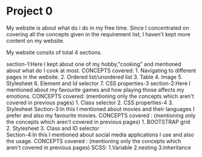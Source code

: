# Project 0
My website is about what do i do in my free time. Since I concentrated on covering all the concepts given in the requirement list, I haven't kept more content on my website.

My website consits of total 4 sections.

section-1:Here I kept about one of my hobby,"cooking" and mentioned about what do I cook at most.
          CONCEPTS covered: 1. Navigating to different pages in the website.
                            2. Ordered list/unordered list
                            3. Table
                            4. Image
                            5. Stylesheet
                            6. Element and Id selector
                            7. CSS properties-3
section-2:Here I mentioned about my favourite games and how playing those affects my emotions.
          CONCEPTS covered: (mentioning only the concepts which aren't covered in previous pages)
                            1. Class selector
                            2. CSS properties-4 
                            3. Stylesheet
Section-3:In this I mentioned about movies and their languages I prefer and also my favourite movies.
          CONCEPTS covered : (mentioning only the concepts which aren't covered in previous pages)
                             1. BOOTSTRAP grid
                             2. Stylesheet
                             3. Class and ID selector   
Section-4:In this I mentioned about social media applications I use and also the usage.
          CONCEPTS covered :  (mentioning only the concepts which aren't covered in previous pages)
                             SCSS:
                             1.Variable
                             2.nesting
                             3.Inheritance            

